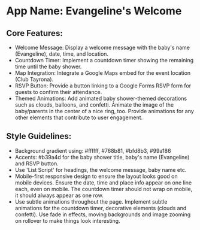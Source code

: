 # **App Name**: Evangeline's Welcome

## Core Features:

- Welcome Message: Display a welcome message with the baby's name (Evangeline), date, time, and location.
- Countdown Timer: Implement a countdown timer showing the remaining time until the baby shower.
- Map Integration: Integrate a Google Maps embed for the event location (Club Tayrona).
- RSVP Button: Provide a button linking to a Google Forms RSVP form for guests to confirm their attendance.
- Themed Animations: Add animated baby shower-themed decorations such as clouds, balloons, and confetti. Animate the image of the baby/parents in the center of a nice ring, too. Provide animations for any other elements that contribute to user engagement.

## Style Guidelines:

- Background gradient using: #ffffff, #768b81, #bfd8b3, #99a186
- Accents: #b39a4d for the baby shower title, baby's name (Evangeline) and RSVP button. 
- Use 'List Script' for headings, the welcome message, baby name etc.
- Mobile-first responsive design to ensure the layout looks good on mobile devices. Ensure the date, time and place info appear on one line each, even on mobile. The countdown timer should not wrap on mobile, it should always appear as one row.
- Use subtle animations throughout the page. Implement subtle animations for the countdown timer, decorative elements (clouds and confetti). Use fade in effects, moving backgrounds and image zooming on rollover to make things look interesting. 